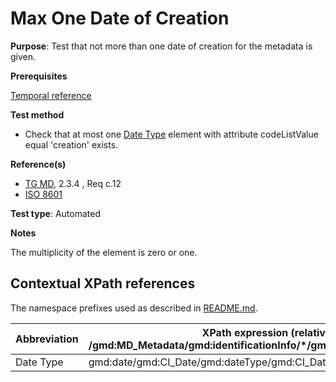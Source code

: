 # Max One Date of Creation


**Purpose**: Test that not more than one date of creation for the metadata is given.

**Prerequisites**

[Temporal reference](./temporal-reference.md)

**Test method**

* Check that at most one [Date Type](#dateType) element with attribute codeListValue equal 'creation' exists.

**Reference(s)**	 

* [TG MD](./README.md#ref_TG_MD), 2.3.4 , Req c.12
* [ISO 8601](./README.md#ref_ISO_8601)

**Test type**: Automated

**Notes**

The multiplicity of the element is zero or one.

## Contextual XPath references

The namespace prefixes used as described in [README.md](./README.md#namespaces).

Abbreviation                                   |  XPath expression (relative to /gmd:MD_Metadata/gmd:identificationInfo/*/gmd:citation/gmd:CI_Citation)
-----------------------------------------------| -------------------------------------------------------------------------
<a name="dateType"></a> Date Type | gmd:date/gmd:CI_Date/gmd:dateType/gmd:CI_DateTypeCode
